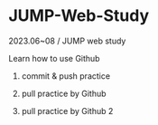# JUMP-Web-Study

2023.06~08 / JUMP web study

Learn how to use Github

1. commit & push practice

2. pull practice by Github

3. pull practice by Github 2